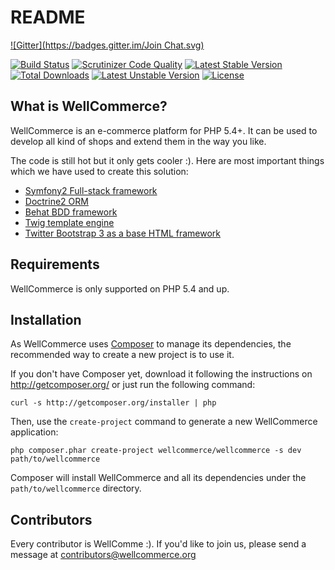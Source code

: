 README
======
[![Gitter](https://badges.gitter.im/Join Chat.svg)](https://gitter.im/WellCommerce/WellCommerce?utm_source=badge&utm_medium=badge&utm_campaign=pr-badge&utm_content=badge)

[![Build Status](https://travis-ci.org/WellCommerce/WellCommerce.svg?branch=development)](https://travis-ci.org/WellCommerce/WellCommerce)
[![Scrutinizer Code Quality](https://scrutinizer-ci.com/g/WellCommerce/WellCommerce/badges/quality-score.png?b=development)](https://scrutinizer-ci.com/g/WellCommerce/WellCommerce/?branch=development)
[![Latest Stable Version](https://poser.pugx.org/wellcommerce/wellcommerce/v/stable.svg)](https://packagist.org/packages/wellcommerce/wellcommerce) [![Total Downloads](https://poser.pugx.org/wellcommerce/wellcommerce/downloads.svg)](https://packagist.org/packages/wellcommerce/wellcommerce) [![Latest Unstable Version](https://poser.pugx.org/wellcommerce/wellcommerce/v/unstable.svg)](https://packagist.org/packages/wellcommerce/wellcommerce) [![License](https://poser.pugx.org/wellcommerce/wellcommerce/license.svg)](https://packagist.org/packages/wellcommerce/wellcommerce)

What is WellCommerce?
---------------------

WellCommerce is an e-commerce platform for PHP 5.4+. It can be used to develop all kind of shops and extend them in the way you like.

The code is still hot but it only gets cooler :). Here are most important things which we have used to create this solution:

- [Symfony2 Full-stack framework][1]
- [Doctrine2 ORM][2]
- [Behat BDD framework][3]
- [Twig template engine][4]
- [Twitter Bootstrap 3 as a base HTML framework][5]

Requirements
------------

WellCommerce is only supported on PHP 5.4 and up. 

Installation
------------

As WellCommerce uses [Composer][6] to manage its dependencies, the recommended way
to create a new project is to use it.

If you don't have Composer yet, download it following the instructions on
http://getcomposer.org/ or just run the following command:

    curl -s http://getcomposer.org/installer | php

Then, use the `create-project` command to generate a new WellCommerce application:

    php composer.phar create-project wellcommerce/wellcommerce -s dev path/to/wellcommerce

Composer will install WellCommerce and all its dependencies under the `path/to/wellcommerce` directory.

Contributors
------------

Every contributor is WellComme :). If you'd like to join us, please send a message at contributors@wellcommerce.org

[1]:  http://symfony.com
[2]:  http://doctrine-project.org
[3]:  http://behat.org
[4]:  http://twig.sensiolabs.org
[5]:  http://getbootstrap.com
[6]:  http://getcomposer.org/
